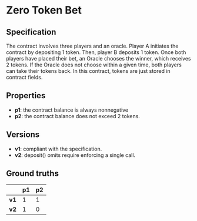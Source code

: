 # Zero Token Bet
## Specification
The contract involves three players and an oracle. Player A initiates the contract by depositing 1 token. Then, player B deposits 1 token. Once both players have placed their bet, an Oracle chooses the winner, which receives 2 tokens. If the Oracle does not choose within a given time, both players can take their tokens back. In this contract, tokens are just stored in contract fields.

## Properties
- **p1**: the contract balance is always nonnegative
- **p2**: the contract balance does not exceed 2 tokens.

## Versions
- **v1**: compliant with the specification.
- **v2**: deposit() omits require enforcing a single call.

## Ground truths
|        | p1  | p2  |
|--------|-----|-----|
| **v1** | 1   | 1   |
| **v2** | 1   | 0   |
